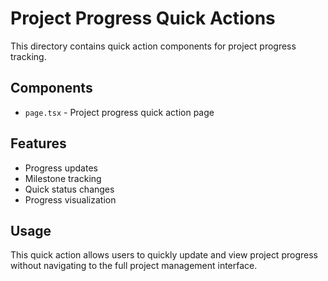 # Project Progress Quick Actions

This directory contains quick action components for project progress tracking.

## Components

- `page.tsx` - Project progress quick action page

## Features

- Progress updates
- Milestone tracking
- Quick status changes
- Progress visualization

## Usage

This quick action allows users to quickly update and view project progress without navigating to the full project management interface.
